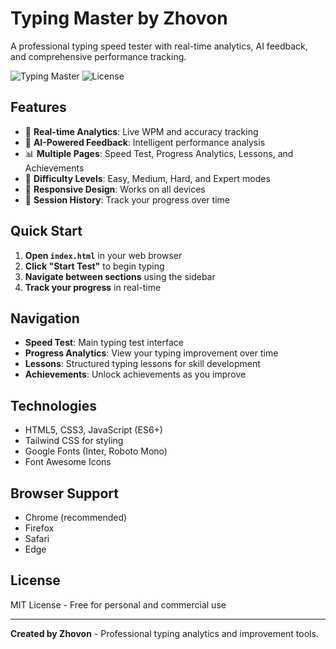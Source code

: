 # Typing Master by Zhovon

A professional typing speed tester with real-time analytics, AI feedback, and comprehensive performance tracking.

![Typing Master](https://img.shields.io/badge/Version-1.0.0-blue)
![License](https://img.shields.io/badge/License-MIT-green)

## Features

- 🚀 **Real-time Analytics**: Live WPM and accuracy tracking
- 🤖 **AI-Powered Feedback**: Intelligent performance analysis
- 📊 **Multiple Pages**: Speed Test, Progress Analytics, Lessons, and Achievements
- 🎯 **Difficulty Levels**: Easy, Medium, Hard, and Expert modes
- 📱 **Responsive Design**: Works on all devices
- 💾 **Session History**: Track your progress over time

## Quick Start

1. **Open `index.html`** in your web browser
2. **Click "Start Test"** to begin typing
3. **Navigate between sections** using the sidebar
4. **Track your progress** in real-time

## Navigation

- **Speed Test**: Main typing test interface
- **Progress Analytics**: View your typing improvement over time
- **Lessons**: Structured typing lessons for skill development
- **Achievements**: Unlock achievements as you improve

## Technologies

- HTML5, CSS3, JavaScript (ES6+)
- Tailwind CSS for styling
- Google Fonts (Inter, Roboto Mono)
- Font Awesome Icons

## Browser Support

- Chrome (recommended)
- Firefox
- Safari
- Edge

## License

MIT License - Free for personal and commercial use

---

**Created by Zhovon** - Professional typing analytics and improvement tools.
